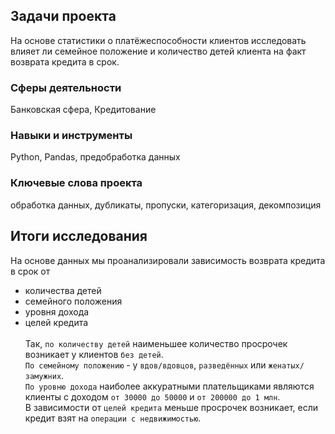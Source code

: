 ## Задачи проекта
На основе статистики о платёжеспособности клиентов исследовать влияет ли семейное положение и количество детей клиента на факт возврата кредита в срок.

### Сферы деятельности
Банковская сфера, Кредитование

### Навыки и инструменты
Python, Pandas, предобработка данных

### Ключевые слова проекта
обработка данных, дубликаты, пропуски, категоризация, декомпозиция

## Итоги исследования
На основе данных мы проанализировали зависимость возврата кредита в срок от 
- количества детей
- семейного положения
- уровня дохода
- целей кредита \
\
Так, `по количеству детей` наименьшее количество просрочек возникает у клиентов `без детей`. \
`По семейному положению` - у `вдов/вдовцов`, `разведённых` или `женатых/замужних`. \
`По уровню дохода` наиболее аккуратными плательщиками являются клиенты с доходом `от 30000 до 50000` и `от 200000 до 1 млн`. \
В зависимости от `целей кредита` меньше просрочек возникает, если кредит взят на `операции с недвижимостью`.
